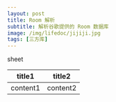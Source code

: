 ```yaml
---
layout: post
title: Room 解析
subtitle: 解析谷歌提供的 Room 数据库
image: /img/lifedoc/jijiji.jpg
tags: [三方库]
---
```


sheet

| title1 | title2 |
|---|---|
| content1 | content2 |
